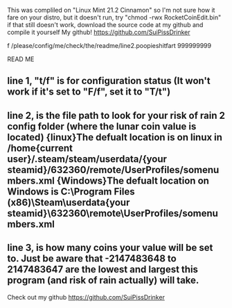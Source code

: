 This was compliled on "Linux Mint 21.2 Cinnamon" so I'm not sure how it fare on your distro, but it doesn't run, try "chmod -rwx RocketCoinEdit.bin"
if that still doesn't work, download the source code at my github and compile it yourself
My github! https://github.com/SuiPissDrinker

f
/please/config/me/check/the/readme/line2.poopieshitfart
999999999


READ ME

line 1, "t/f" is for configuration status (It won't work if it's set to "F/f", set it to "T/t")
-----
line 2, is the file path to look for your risk of rain 2 config folder (where the lunar coin value is located)
{linux}The defualt location is on linux in /home{current user}/.steam/steam/userdata/{your steamid}/632360/remote/UserProfiles/somenumbers.xml
{Windows}The defualt location on Windows is  C:\Program Files (x86)\Steam\userdata\{your steamid}\632360\remote\UserProfiles/somenumbers.xml
-----
line 3, is how many coins your value will be set to. Just be aware that -2147483648 to 2147483647 are the lowest and largest this program (and risk of rain actually) will take. 
-----
Check out my github https://github.com/SuiPissDrinker
